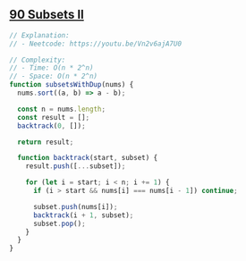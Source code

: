 ## [90 Subsets II](https://leetcode.com/problems/subsets-ii/description/)

<!-- notecardId: 1757798936826 -->

```js
// Explanation:
// - Neetcode: https://youtu.be/Vn2v6ajA7U0

// Complexity:
// - Time: O(n * 2^n)
// - Space: O(n * 2^n)
function subsetsWithDup(nums) {
  nums.sort((a, b) => a - b);

  const n = nums.length;
  const result = [];
  backtrack(0, []);

  return result;

  function backtrack(start, subset) {
    result.push([...subset]);

    for (let i = start; i < n; i += 1) {
      if (i > start && nums[i] === nums[i - 1]) continue;

      subset.push(nums[i]);
      backtrack(i + 1, subset);
      subset.pop();
    }
  }
}
```
